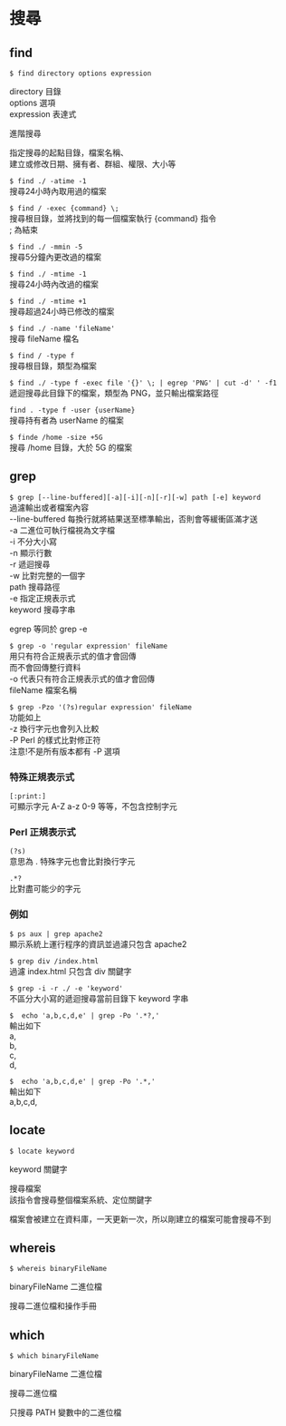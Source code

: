 # 搜尋

## find

`$ find directory options expression`

directory 目錄  
options 選項  
expression 表達式

進階搜尋

指定搜尋的起點目錄，檔案名稱、  
建立或修改日期、擁有者、群組、權限、大小等

`$ find ./ -atime -1`  
搜尋24小時內取用過的檔案

`$ find / -exec {command} \;`  
搜尋根目錄，並將找到的每一個檔案執行 {command} 指令  
\; 為結束

`$ find ./ -mmin -5`  
搜尋5分鐘內更改過的檔案

`$ find ./ -mtime -1`  
搜尋24小時內改過的檔案

`$ find ./ -mtime +1`  
搜尋超過24小時已修改的檔案

`$ find ./ -name 'fileName'`  
搜尋 fileName 檔名

`$ find / -type f`  
搜尋根目錄，類型為檔案

`$ find ./ -type f -exec file '{}' \; | egrep 'PNG' | cut -d' ' -f1`  
遞迴搜尋此目錄下的檔案，類型為 PNG，並只輸出檔案路徑

`find . -type f -user {userName}`  
搜尋持有者為 userName 的檔案

`$ finde /home -size +5G`  
搜尋 /home 目錄，大於 5G 的檔案

## grep

`$ grep [--line-buffered][-a][-i][-n][-r][-w] path [-e] keyword`  
過濾輸出或者檔案內容  
--line-buffered 每換行就將結果送至標準輸出，否則會等緩衝區滿才送  
-a 二進位可執行檔視為文字檔  
-i 不分大小寫  
-n 顯示行數  
-r 遞迴搜尋  
-w 比對完整的一個字  
path 搜尋路徑  
-e 指定正規表示式  
keyword 搜尋字串

egrep 等同於 grep -e

`$ grep -o 'regular expression' fileName`  
用只有符合正規表示式的值才會回傳  
而不會回傳整行資料  
-o 代表只有符合正規表示式的值才會回傳  
fileName 檔案名稱

`$ grep -Pzo '(?s)regular expression' fileName`  
功能如上  
-z 換行字元也會列入比較  
-P Perl 的樣式比對修正符  
注意!不是所有版本都有 -P 選項

### 特殊正規表示式

`[:print:]`  
可顯示字元 A-Z a-z 0-9 等等，不包含控制字元

### Perl 正規表示式

`(?s)`  
意思為 . 特殊字元也會比對換行字元

`.*?`  
比對盡可能少的字元

### 例如

`$ ps aux | grep apache2`  
顯示系統上運行程序的資訊並過濾只包含 apache2

`$ grep div /index.html`  
過濾 index.html 只包含 div 關鍵字

`$ grep -i -r ./ -e 'keyword'`  
不區分大小寫的遞迴搜尋當前目錄下 keyword 字串

`$  echo 'a,b,c,d,e' | grep -Po '.*?,'`  
輸出如下  
a,  
b,  
c,  
d,

`$  echo 'a,b,c,d,e' | grep -Po '.*,'`  
輸出如下  
a,b,c,d,

## locate

`$ locate keyword`

keyword 關鍵字

搜尋檔案  
該指令會搜尋整個檔案系統、定位關鍵字

檔案會被建立在資料庫，一天更新一次，所以剛建立的檔案可能會搜尋不到

## whereis

`$ whereis binaryFileName`

binaryFileName 二進位檔

搜尋二進位檔和操作手冊

## which

`$ which binaryFileName`

binaryFileName 二進位檔 

搜尋二進位檔

只搜尋 PATH 變數中的二進位檔

